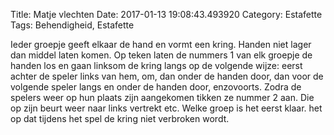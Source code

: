 Title: Matje vlechten
Date: 2017-01-13 19:08:43.493920
Category: Estafette
Tags: Behendigheid, Estafette

Ieder groepje geeft elkaar de hand en vormt een kring. Handen niet lager dan middel laten komen. Op teken laten de nummers 1 van elk groepje de handen los en gaan linksom de kring langs op de volgende wijze: eerst achter de speler links van hem, om, dan onder de handen door, dan voor de volgende
speler langs en onder de handen door, enzovoorts. Zodra de spelers weer op hun plaats zijn aangekomen tikken ze nummer 2 aan. Die op zijn beurt weer naar links vertrekt etc. Welke groep is het eerst klaar. het op dat tijdens het spel de kring niet verbroken wordt.